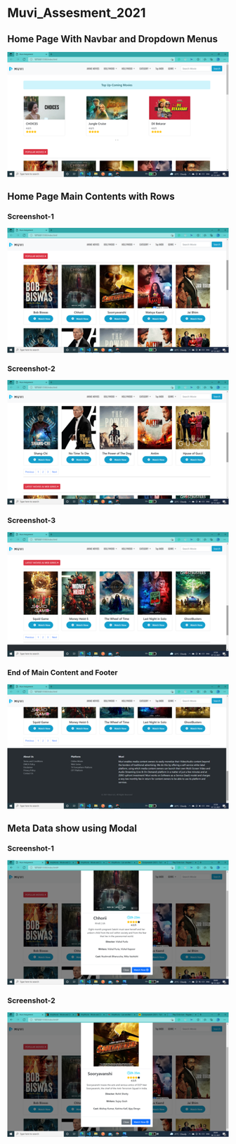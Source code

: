 # Muvi_Assesment_2021

## Home Page With Navbar and Dropdown Menus
[![Navbar](11.png)](https://github.com/SOUBHAGYA32)

## Home Page Main Contents with Rows 
### Screenshot-1

[![Main Content](12.png)](https://github.com/SOUBHAGYA32)

### Screenshot-2
[![Main content](13.png)](https://github.com/SOUBHAGYA32)

### Screenshot-3
[![Main content](14.png)](https://github.com/SOUBHAGYA32)


### End of Main Content and Footer
[![Main content with Footer](15.png)](https://github.com/SOUBHAGYA32)

## Meta Data show using Modal
### Screenshot-1
[![Main content](18.png)](https://github.com/SOUBHAGYA32)

### Screenshot-2
[![Main content](19.png)](https://github.com/SOUBHAGYA32)


